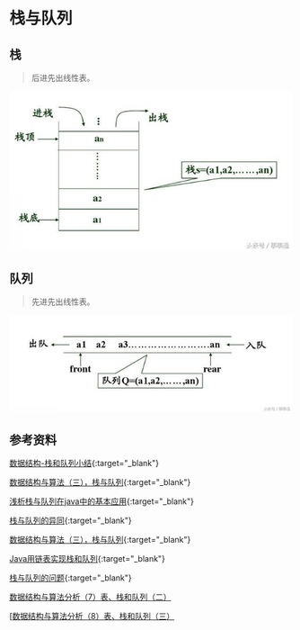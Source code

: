 # 栈与队列

## 栈

> 后进先出线性表。

![](/img/in-post/2018-04-02-data-structure-stack-queue/stack.jpeg)

## 队列

> 先进先出线性表。

![](/img/in-post/2018-04-02-data-structure-stack-queue/queue.jpeg)

## 参考资料

[数据结构-栈和队列小结](https://blog.csdn.net/xiangtianzaijie500/article/details/52913022){:target="_blank"}

[数据结构与算法（三），栈与队列](https://www.jianshu.com/p/462b42344098){:target="_blank"}

[浅析栈与队列在java中的基本应用](http://blog.51cto.com/ylcodes01/1867337){:target="_blank"}

[栈与队列的异同](https://blog.csdn.net/bbc955625132551/article/details/72773285){:target="_blank"}

[数据结构与算法（三），栈与队列](https://www.jianshu.com/p/462b42344098){:target="_blank"}

[Java用链表实现栈和队列](http://769936084.iteye.com/blog/2361307){:target="_blank"}

[栈与队列的问题](https://www.cnblogs.com/ygj0930/p/6857537.html){:target="_blank"}

[数据结构与算法分析（7）表、栈和队列（二）](http://www.cnblogs.com/MenAngel/p/5512930.html)

[[数据结构与算法分析（8）表、栈和队列（三）](http://www.cnblogs.com/MenAngel/p/5566262.html)